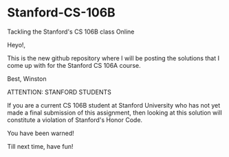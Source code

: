 # Stanford-CS-106B
Tackling the Stanford's CS 106B class Online

Heyo!,

This is the new github repository where I will be posting the solutions that I come up with for the Stanford CS 106A course.  

Best,
Winston

ATTENTION:  STANFORD STUDENTS

If you are a current CS 106B student at Stanford University who has not yet made a final submission of this assignment, then looking at this solution will constitute a violation of Stanford's Honor Code.

You have been warned!

Till next time, have fun!


